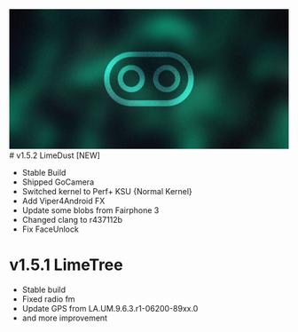  <img src="https://raw.githubusercontent.com/DroidX-UI-Devices/Official_Devices/13/banners/latest.png" />
# v1.5.2 LimeDust [NEW]

- Stable Build
- Shipped GoCamera
- Switched kernel to Perf+ KSU {Normal Kernel}
- Add Viper4Android FX
- Update some blobs from Fairphone 3
- Changed clang to r437112b
- Fix FaceUnlock


# v1.5.1 LimeTree

- Stable build
- Fixed radio fm
- Update GPS from LA.UM.9.6.3.r1-06200-89xx.0
- and more improvement
